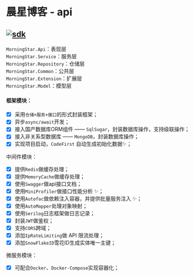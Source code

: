 # 晨星博客 - api
[![sdk](https://img.shields.io/badge/sdk-6.0.21-d.svg)](#)  
-------------------------------
`MorningStar.Api`：表现层  
`MorningStar.Service`：服务层  
`MorningStar.Repository`：仓储层  
`MorningStar.Common`：公共层  
`MorningStar.Extension`：扩展层  
`MorningStar.Model`：模型层  

#### 框架模块：  
- [x] 采用`仓储+服务+接口`的形式封装框架；
- [x] 异步`async/await`开发；
- [x] 接入国产数据库ORM组件 —— `SqlSugar`，封装数据库操作，支持级联操作；
- [x] 接入非关系型数据库 —— `MongoDB`，封装数据库操作；
- [x] 实现项目启动，`CodeFirst` 自动生成初始化数据✨； 

中间件模块：
- [x] 提供`Redis`做缓存处理；
- [x] 提供`MemoryCache`做缓存处理；
- [x] 使用`Swagger`做api接口文档；
- [x] 使用`MiniProfiler`做接口性能分析 ✨；
- [x] 使用`Autofac`做依赖注入容器，并提供批量服务注入 ✨；
- [x] 使用`AutoMapper`处理对象映射；
- [x] 使用`Serilog`日志框架做日志记录；
- [x] 封装`JWT`做鉴权；
- [x] 支持`CORS`跨域；
- [x] 添加`IpRateLimiting`做 API 限流处理；
- [x] 添加`SnowFlakeID`雪花ID生成实体唯一主键；

微服务模块：
- [x] 可配合`Docker`、`Docker-Compose`实现容器化；